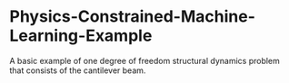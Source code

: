 # Physics-Constrained-Machine-Learning-Example
A basic example of one degree of freedom structural dynamics problem that consists of the cantilever beam.
